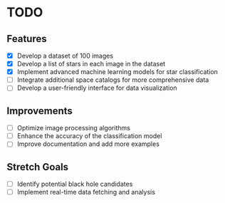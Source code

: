 # TODO

## Features
- [X] Develop a dataset of 100 images
- [X] Develop a list of stars in each image in the dataset
- [X] Implement advanced machine learning models for star classification
- [ ] Integrate additional space catalogs for more comprehensive data
- [ ] Develop a user-friendly interface for data visualization

## Improvements
- [ ] Optimize image processing algorithms
- [ ] Enhance the accuracy of the classification model
- [ ] Improve documentation and add more examples

## Stretch Goals
- [ ] Identify potential black hole candidates
- [ ] Implement real-time data fetching and analysis